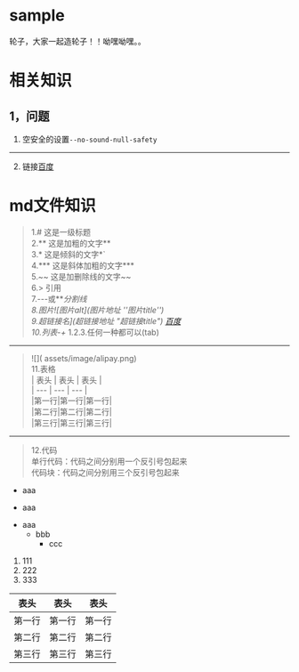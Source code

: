 # sample
轮子，大家一起造轮子！！呦嘿呦嘿。。
# 相关知识
##  1，问题
1. 空安全的设置`--no-sound-null-safety`
---
2. 链接[百度]()
 
# md文件知识
>1.# 这是一级标题<br>
2.** 这是加粗的文字**<br>
3.* 这是倾斜的文字*`<br>
4.*** 这是斜体加粗的文字***<br>
5.~~ 这是加删除线的文字~~<br>
6.> 引用<br>
7.---或***分割线<br>
8.图片![图片alt](图片地址 ''图片title'')<br>
9.超链接名](超链接地址 "超链接title")
[百度](http://baidu.com)<br>
10.列表-+* 1.2.3.任何一种都可以(tab)

---
> !\[]( assets/image/alipay.png)<br>
11.表格<br>
| 表头 | 表头 | 表头 |<br>
| --- | --- | --- |<br>
|第一行|第一行|第一行|<br>
|第二行|第二行|第二行|<br>
|第三行|第三行|第三行|<br>
---
>12.代码 <br>
> 单行代码：代码之间分别用一个反引号包起来<br>
> 代码块：代码之间分别用三个反引号包起来
+ aaa
* aaa
- aaa
  - bbb
    - ccc
1. 111
2. 222
3. 333

| 表头 | 表头 | 表头 |
| --- | --- | --- |
|第一行|第一行|第一行|
|第二行|第二行|第二行|
|第三行|第三行|第三行|